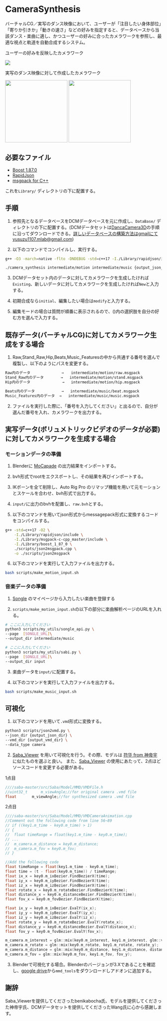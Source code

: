 # CameraSynthesis
バーチャルCG／実写のダンス映像において、ユーザーが「注目したい身体部位」「寄りか引きか」「動きの速さ」などの好みを指定すると、データベースから当該ダンス・楽曲に適し、かつユーザーの好みに合ったカメラワークを参照し、最適な視点と軌道を自動合成するシステム。

ユーザーの好みを反映したカメラワーク
<p float="left">
	<img src="media/03.gif"/>
        </p>
	
実写のダンス映像に対して作成したカメラワーク
<p float="left">
	<img src="media/01.gif" width = "200"/> <img src="media/02.gif" width = "200"/>
        </p>
 
## 必要なファイル

* [Boost 1.87.0](https://www.boost.org/releases/1.87.0/)
* [RapidJson](https://github.com/Tencent/rapidjson/)
* [msgpack for C++](https://github.com/msgpack/msgpack-c/tree/cpp_master)

これを`Library/` ディレクトリの下に配置する。

## 手順
1. 参照先となるデータベースをDCMデータベースを元に作成し、`DataBase/` ディレクトリの下に配置する。(DCMデータセットは[DancaCamera3D](https://github.com/Carmenw1203/DanceCamera3D-Official)の手順に沿ってダウンロードできる。詳しいデータベースの構築方法はgmailにてyusuzu1107.mlab@gmail.com)

2. 以下のコマンドでコンパイルし、実行する。

```.bash
g++ -O3 -march=native -flto -DNDEBUG -std=c++17 -I./Library/rapidjson/include -I./Library/msgpack-c-cpp_master/include -I ./Library/boost_1_87_0 -o camera_synthesis ./main.cpp

./camera_synthesis intermediate/motion intermediate/music {output_json_dir}
```

3. DCMデータセット内のデータに対してカメラワークを生成したければ`Existing`、新しいデータに対してカメラワークを生成したければ`New`と入力する。

4. 初期合成なら`initial`、編集したい場合は`modify`と入力する。

5. 編集モードの場合は質問が順番に表示されるので、()内の選択肢を自分の好む方を選んで入力する。

## 既存データ(バーチャルCG)に対してカメラワーク生成をする場合

1. Raw,Stand_Raw,Hip,Beats,Music_Featuresの中から共通する番号を選んで複製し、以下のようにパスを変更する。

```.bash
Raw内のデータ  　　　　　　  →　　intermediate/motion/raw.msgpack
Stand_Raw内のデータ　　　　 →   intermediate/motion/stand.msgpack
Hip内のデータ　　　　　　　　 →   intermediate/motion/hip.msgpack

Beats内のデータ　　　　　　  →   intermediate/music/beat.msgpack
Music_Features内のデータ  →   intermediate/music/music.msgpack
```

2. ファイルを実行した際に、「番号を入力してください」と出るので、自分が選んだ番号を入れ、カメラワークを出力する。

## 実写データ(ボリュメトリックビデオのデータが必要)に対してカメラワークを生成する場合

### モーションデータの準備

1. Blenderに [MoCapade](https://me.meshcapade.com/from-videos) の出力結果をインポートする。

2. bvh形式でrootをエクスポートし、その結果を再びインポートする。

3. IKボーンを全て削除し、Auto Rig Pro のリマップ機能を用いて元モーションとスケールを合わせ、bvh形式で出力する。

4. `input/`に出力のbvhを配置し、`raw.bvh`とする。

5. 以下のコマンドを用いてjson形式からmessagepack形式に変換するコードをコンパイルする。
   
```.bash
g++ -std=c++17 -O2 \
    -I./Library/rapidjson/include \
    -I./Library/msgpack-c-cpp_master/include \
    -I./Library/boost_1_87_0 \
    ./scripts/json2msgpack.cpp \
    -o ./scripts/json2msgpack
```

6. 以下のコマンドを実行して入力ファイルを出力する。

```.bash
bash scripts/make_motion_input.sh 
```

### 音楽データの準備

1. [Songle](https://songle.jp) のマイページから入力したい楽曲を登録する

2. `scripts/make_motion_input.sh`の以下の部分に楽曲解析ページのURLを入れる。

```.bash
# ここに入力してください
python3 scripts/my_utils/songle_api.py \
--page  [SONGLE_URL]\
--output_dir intermediate/music

# ここに入力してください
python3 scripts/my_utils/sabi.py \
--page  [SONGLE_URL]\
--output_dir input
```

3. 楽曲データを`input/`に配置する。

4. 以下のコマンドを実行して入力ファイルを出力する。

```.bash
bash scripts/make_music_input.sh 
```

## 可視化
1. 以下のコマンドを用いて`.vmd`形式に変換する。

```.bash
python3 scripts/json2vmd.py \
--json_dir {output_json_dir} \
--vmd_dir {output_vmd_dir} \
--data_type camera
```

2. [Saba_Viewer](https://github.com/benikabocha/saba) を用いて可視化を行う。その際、モデルは [符华 from 神帝宇](https://www.aplaybox.com/u/359396473?searchKeyword=符华) に似たものを選ぶと良い。
   また、[Saba_Viewer](https://github.com/benikabocha/saba) の使用にあたって、2点ほどソースコードを変更する必要がある。

1点目
```.c
////saba-master/src/Saba/Model/MMD/VMDFile.h
//uint32_t		m_viewAngle;//for original camera .vmd file
float		m_viewAngle;//for synthesized camera .vmd file
```

2点目
```.c
////saba-master/src/Saba/Model/MMD/VMDCameraAnimation.cpp
//Comment out the following code from line 56~89
// if ((key1.m_time - key0.m_time) > 1)
// {
// 	float timeRange = float(key1.m_time - key0.m_time);
// ...
// 	m_camera.m_distance = key0.m_distance;
// 	m_camera.m_fov = key0.m_fov;
// }

//Add the following code
float timeRange = float(key1.m_time - key0.m_time);
float time = (t - float(key0.m_time)) / timeRange;
float ix_x = key0.m_ixBezier.FindBezierX(time);
float iy_x = key0.m_iyBezier.FindBezierX(time);
float iz_x = key0.m_izBezier.FindBezierX(time);
float rotate_x = key0.m_rotateBezier.FindBezierX(time);
float distance_x = key0.m_distanceBezier.FindBezierX(time);
float fov_x = key0.m_fovBezier.FindBezierX(time);

float ix_y = key0.m_ixBezier.EvalY(ix_x);
float iy_y = key0.m_iyBezier.EvalY(iy_x);
float iz_y = key0.m_izBezier.EvalY(iz_x);
float rotate_y = key0.m_rotateBezier.EvalY(rotate_x);
float distance_y = key0.m_distanceBezier.EvalY(distance_x);
float fov_y = key0.m_fovBezier.EvalY(fov_x);

m_camera.m_interest = glm::mix(key0.m_interest, key1.m_interest, glm::vec3(ix_y, iy_y, iz_y));
m_camera.m_rotate = glm::mix(key0.m_rotate, key1.m_rotate, rotate_y);
m_camera.m_distance = glm::mix(key0.m_distance, key1.m_distance, distance_y);
m_camera.m_fov = glm::mix(key0.m_fov, key1.m_fov, fov_y);
```

3. Blenderで可視化する場合。Blenderのバージョンが3.Xであることを確認し、[google drive](https://drive.google.com/drive/folders/1BaH2MdcObcDVfT_ahRbwboj3qJmf8UQS?usp=sharing)から`mmd_tools`をダウンロードしアドオンに追加する。

## 謝辞
Saba_Viewerを提供してくださったbenikabocha氏、モデルを提供してくださった神帝宇氏、DCMデータセットを提供してくださったWang氏に心から感謝します。


